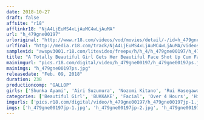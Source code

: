 ```yaml
---
date: 2018-10-27
draft: false
affsite: "r18"
afflinkr18: "NjA4LjEuMS4xLjAuMC4wLjAuMA"
url: "h_479gne00197"
urloriginal: "http://www.r18.com/videos/vod/movies/detail/-/id=h_479gne00197"
urlfinal: "http://media.r18.com/track/NjA4LjEuMS4xLjAuMC4wLjAuMA/videos/vod/movies/detail/-/id=h_479gne00197"
samplevid: "awspv3001.r18.com/litevideo/freepv/h/h_4/h_479gne00197/h_479gne00197_dmb_w.mp4"
title: "A Totally Beautiful Girl Gets Her Beautiful Face Shot Up Cum Face Style 02"
mainimgurl: "pics.r18.com/digital/video/h_479gne00197/h_479gne00197ps.jpg"
mainimgs: "h_479gne00197ps.jpg"
releasedate: "Feb. 09, 2018"
duration: 238
productioncomp: "GALLOP"
girls: ['Shunka Ayami', 'Airi Suzumura', 'Nozomi Kitano', 'Rui Hasegawa', 'Mion Sonoda', 'Sana Imanaga', 'Kaname Otori']
categories: ['Beautiful Girl', 'BUKKAKE', 'Facial', 'Over 4 Hours', 'Hi-Def']
imgurls: ['pics.r18.com/digital/video/h_479gne00197/h_479gne00197jp-1.jpg', 'pics.r18.com/digital/video/h_479gne00197/h_479gne00197jp-2.jpg', 'pics.r18.com/digital/video/h_479gne00197/h_479gne00197jp-3.jpg', 'pics.r18.com/digital/video/h_479gne00197/h_479gne00197jp-4.jpg', 'pics.r18.com/digital/video/h_479gne00197/h_479gne00197jp-5.jpg', 'pics.r18.com/digital/video/h_479gne00197/h_479gne00197jp-6.jpg', 'pics.r18.com/digital/video/h_479gne00197/h_479gne00197jp-7.jpg', 'pics.r18.com/digital/video/h_479gne00197/h_479gne00197jp-8.jpg', 'pics.r18.com/digital/video/h_479gne00197/h_479gne00197jp-9.jpg', 'pics.r18.com/digital/video/h_479gne00197/h_479gne00197jp-10.jpg', 'pics.r18.com/digital/video/h_479gne00197/h_479gne00197jp-11.jpg', 'pics.r18.com/digital/video/h_479gne00197/h_479gne00197jp-12.jpg', 'pics.r18.com/digital/video/h_479gne00197/h_479gne00197jp-13.jpg', 'pics.r18.com/digital/video/h_479gne00197/h_479gne00197jp-14.jpg', 'pics.r18.com/digital/video/h_479gne00197/h_479gne00197jp-15.jpg', 'pics.r18.com/digital/video/h_479gne00197/h_479gne00197jp-16.jpg', 'pics.r18.com/digital/video/h_479gne00197/h_479gne00197jp-17.jpg', 'pics.r18.com/digital/video/h_479gne00197/h_479gne00197jp-18.jpg', 'pics.r18.com/digital/video/h_479gne00197/h_479gne00197jp-19.jpg', 'pics.r18.com/digital/video/h_479gne00197/h_479gne00197jp-20.jpg']
imgs: ['h_479gne00197jp-1.jpg', 'h_479gne00197jp-2.jpg', 'h_479gne00197jp-3.jpg', 'h_479gne00197jp-4.jpg', 'h_479gne00197jp-5.jpg', 'h_479gne00197jp-6.jpg', 'h_479gne00197jp-7.jpg', 'h_479gne00197jp-8.jpg', 'h_479gne00197jp-9.jpg', 'h_479gne00197jp-10.jpg', 'h_479gne00197jp-11.jpg', 'h_479gne00197jp-12.jpg', 'h_479gne00197jp-13.jpg', 'h_479gne00197jp-14.jpg', 'h_479gne00197jp-15.jpg', 'h_479gne00197jp-16.jpg', 'h_479gne00197jp-17.jpg', 'h_479gne00197jp-18.jpg', 'h_479gne00197jp-19.jpg', 'h_479gne00197jp-20.jpg']
---
```

